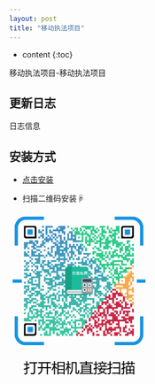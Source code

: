 ```yaml
---
layout: post
title: "移动执法项目"
---
```


* content
{:toc}

移动执法项目-移动执法项目







## 更新日志

日志信息




## 安装方式

* [点击安装](itms-services:///?action=download-manifest&url=https://raw.githubusercontent.com/1ilI/TestMyipa/master/resource/PunishmentAider/manifest.plist)


* 扫描二维码安装☟

<img alt="downloadImage" src="https://raw.githubusercontent.com/1ilI/TestMyipa/master/resource/PunishmentAider/download.png" width="50%"/>



